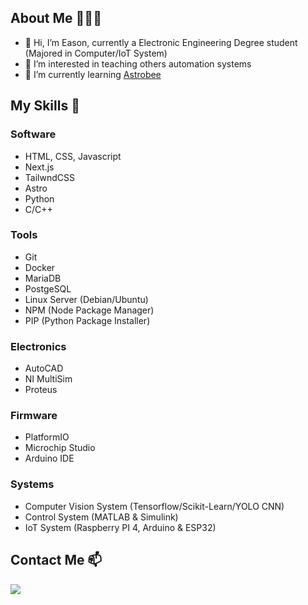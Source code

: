 ## About Me 👨🏻‍💻

- 👋 Hi, I’m Eason, currently a Electronic Engineering Degree student (Majored in Computer/IoT System)
- 👀 I’m interested in teaching others automation systems
- 🌱 I’m currently learning [Astrobee](https://github.com/nasa/astrobee)

## My Skills 🤹

### Software
- HTML, CSS, Javascript
- Next.js
- TailwndCSS
- Astro
- Python
- C/C++

### Tools
- Git
- Docker
- MariaDB
- PostgeSQL
- Linux Server (Debian/Ubuntu)
- NPM (Node Package Manager)
- PIP (Python Package Installer)

### Electronics 
- AutoCAD
- NI MultiSim
- Proteus

### Firmware
- PlatformIO
- Microchip Studio
- Arduino IDE

### Systems
- Computer Vision System (Tensorflow/Scikit-Learn/YOLO CNN)
- Control System (MATLAB & Simulink)
- IoT System (Raspberry PI 4, Arduino & ESP32)

## Contact Me 📫
[<img src="https://upload.wikimedia.org/wikipedia/commons/f/f8/LinkedIn_icon_circle.svg" />](https://www.linkedin.com/in/kokeason/)
